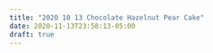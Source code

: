 ```yaml
---
title: "2020 10 13 Chocolate Hazelnut Pear Cake"
date: 2020-11-13T23:58:13-05:00
draft: true
---
```


